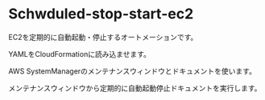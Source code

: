 # Schwduled-stop-start-ec2
EC2を定期的に自動起動・停止するオートメーションです。

YAMLをCloudFormationに読み込ませます。

AWS SystemManagerのメンテナンスウィンドウとドキュメントを使います。

メンテナンスウィンドウから定期的に自動起動停止ドキュメントを実行します。


